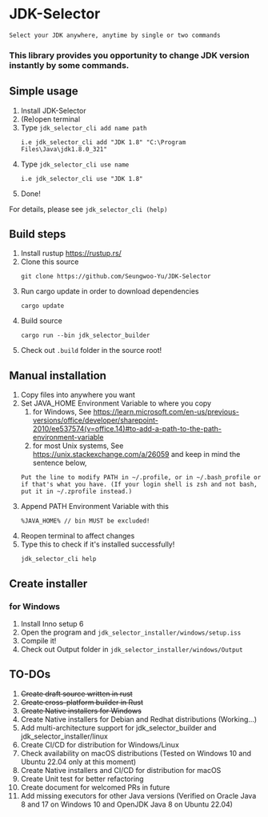 # JDK-Selector
`Select your JDK anywhere, anytime by single or two commands`

### This library provides you opportunity to change JDK version instantly by some commands.

## Simple usage
1. Install JDK-Selector
2. (Re)open terminal
3. Type `jdk_selector_cli add name path`
   ````
   i.e jdk_selector_cli add "JDK 1.8" "C:\Program Files\Java\jdk1.8.0_321"
   ````
4. Type `jdk_selector_cli use name`
   ````
   i.e jdk_selector_cli use "JDK 1.8"
   ````
5. Done!

For details, please see `jdk_selector_cli (help)`

## Build steps
1. Install rustup https://rustup.rs/
2. Clone this source
   ````
   git clone https://github.com/Seungwoo-Yu/JDK-Selector
   ````
3. Run cargo update in order to download dependencies
   ````
   cargo update
   ````
4. Build source
   ````
   cargo run --bin jdk_selector_builder
   ````
5. Check out `.build` folder in the source root!

## Manual installation
1. Copy files into anywhere you want
2. Set JAVA_HOME Environment Variable to where you copy
   1. for Windows, See https://learn.microsoft.com/en-us/previous-versions/office/developer/sharepoint-2010/ee537574(v=office.14)#to-add-a-path-to-the-path-environment-variable
   2. for most Unix systems, See https://unix.stackexchange.com/a/26059 and keep in mind the sentence below,
   ````
   Put the line to modify PATH in ~/.profile, or in ~/.bash_profile or if that's what you have. (If your login shell is zsh and not bash, put it in ~/.zprofile instead.)
   ````
3. Append PATH Environment Variable with this 
   ````
   %JAVA_HOME% // bin MUST be excluded!
   ````
4. Reopen terminal to affect changes
5. Type this to check if it's installed successfully!
   ````
   jdk_selector_cli help
   ````

## Create installer

### for Windows
1. Install Inno setup 6
2. Open the program and `jdk_selector_installer/windows/setup.iss`
3. Compile it!
4. Check out Output folder in `jdk_selector_installer/windows/Output`

## TO-DOs

1. ~~Create draft source written in rust~~
2. ~~Create cross-platform builder in Rust~~
3. ~~Create Native installers for Windows~~
4. Create Native installers for Debian and Redhat distributions (Working...)
5. Add multi-architecture support for jdk_selector_builder and jdk_selector_installer/linux
6. Create CI/CD for distribution for Windows/Linux
7. Check availability on macOS distributions (Tested on Windows 10 and Ubuntu 22.04 only at this moment)
8. Create Native installers and CI/CD for distribution for macOS
9. Create Unit test for better refactoring
10. Create document for welcomed PRs in future
11. Add missing executors for other Java versions (Verified on Oracle Java 8 and 17 on Windows 10 and OpenJDK Java 8 on Ubuntu 22.04)